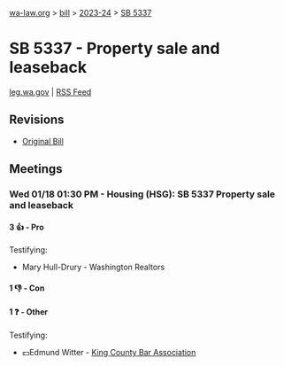 [wa-law.org](/) > [bill](/bill/) > [2023-24](/bill/2023-24/) > [SB 5337](/bill/2023-24/sb/5337/)

# SB 5337 - Property sale and leaseback
[leg.wa.gov](https://app.leg.wa.gov/billsummary?BillNumber=5337&Year=2023&Initiative=false) | [RSS Feed](./rss.xml)

## Revisions
* [Original Bill](1/)

## Meetings
### Wed 01/18 01:30 PM - Housing (HSG): SB 5337 Property sale and leaseback
#### 3 👍 - Pro
Testifying:
* Mary Hull-Drury - Washington Realtors

#### 1 👎 - Con

#### 1 ❓ - Other
Testifying:
* 💵Edmund Witter - [King County Bar Association](/org/king_county_bar_association/)

